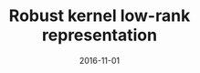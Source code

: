 ---
title: "Robust kernel low-rank representation"
collection: conferences
permalink: /publication/Robust
date: 2016-11-01
year: "2016"
venue: " IEEE Trans. Neural Netw. Learning Syst"
city: 
state: ""
thumbnail: "Robust.png"
teaser :
authors: "Shijie Xiao, Mingkui Tan, Dong Xu, Zhao Yang Dong"
bibtex: Robust.txt
uri: Robust.pdf
arxiv: 
project: 
source:
poster: 
data:
---
